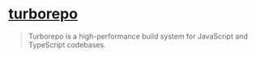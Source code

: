 # [turborepo](https://turborepo.org/)

> Turborepo is a high-performance build system for JavaScript and TypeScript codebases.
